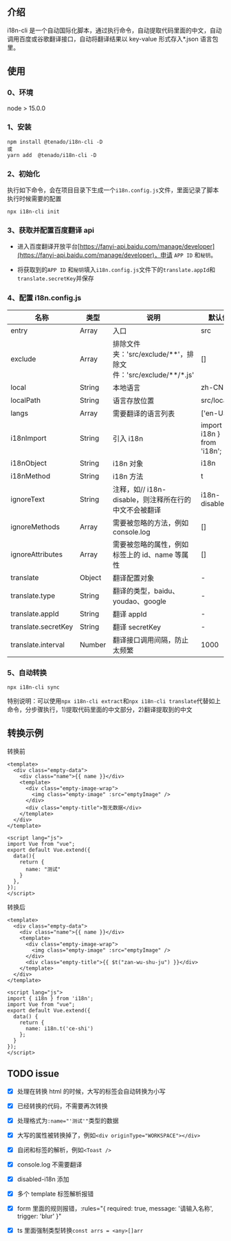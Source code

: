 ## 介绍

i18n-cli 是一个自动国际化脚本，通过执行命令，自动提取代码里面的中文，自动调用百度或谷歌翻译接口，自动将翻译结果以 key-value 形式存入\*.json 语言包里。

## 使用

### 0、环境

node > 15.0.0

### 1、安装

```node
npm install @tenado/i18n-cli -D
或
yarn add  @tenado/i18n-cli -D
```

### 2、初始化

执行如下命令，会在项目目录下生成一个`i18n.config.js`文件，里面记录了脚本执行时候需要的配置

```node
npx i18n-cli init
```

### 3、获取并配置百度翻译 api

- 进入百度翻译开放平台[https://fanyi-api.baidu.com/manage/developer](https://fanyi-api.baidu.com/manage/developer)，申请 `APP ID` 和`秘钥`。

- 将获取到的`APP ID` 和`秘钥`填入`i18n.config.js`文件下的`translate.appId`和`translate.secretKey`并保存

### 4、配置 i18n.config.js

| 名称                | 类型   | 说明                                                               | 默认值                       |
| ------------------- | ------ | ------------------------------------------------------------------ | ---------------------------- |
| entry               | Array  | 入口                                                               | src                          |
| exclude             | Array  | 排除文件夹：'src/exclude/\*\*'，排除文件：'src/exclude/\*\*/\*.js' | []                           |
| local               | String | 本地语言                                                           | zh-CN                        |
| localPath           | String | 语言存放位置                                                       | src/locales                  |
| langs               | Array  | 需要翻译的语言列表                                                 | ['en-US']                    |
| i18nImport          | String | 引入 i18n                                                          | import { i18n } from 'i18n'; |
| i18nObject          | String | i18n 对象                                                          | i18n                         |
| i18nMethod          | String | i18n 方法                                                          | t                            |
| ignoreText          | String | 注释，如// i18n-disable，则注释所在行的中文不会被翻译              | i18n-disable                 |
| ignoreMethods       | Array  | 需要被忽略的方法，例如 console.log                                 | []                           |
| ignoreAttributes    | Array  | 需要被忽略的属性，例如标签上的 id、name 等属性                     | []                           |
| translate           | Object | 翻译配置对象                                                       | -                            |
| translate.type      | String | 翻译的类型，baidu、youdao、google                                  | -                            |
| translate.appId     | String | 翻译 appId                                                         | -                            |
| translate.secretKey | String | 翻译 secretKey                                                     | -                            |
| translate.interval  | Number | 翻译接口调用间隔，防止太频繁                                       | 1000                         |

### 5、自动转换

```node
npx i18n-cli sync
```

特别说明：可以使用`npx i18n-cli extract`和`npx i18n-cli translate`代替如上命令，分步骤执行，1)提取代码里面的中文部分，2)翻译提取到的中文

## 转换示例

转换前

```vue
<template>
  <div class="empty-data">
    <div class="name">{{ name }}</div>
    <template>
      <div class="empty-image-wrap">
        <img class="empty-image" :src="emptyImage" />
      </div>
      <div class="empty-title">暂无数据</div>
    </template>
  </div>
</template>

<script lang="js">
import Vue from "vue";
export default Vue.extend({
  data(){
    return {
      name: "测试"
    }
  },
});
</script>
```

转换后

```vue
<template>
  <div class="empty-data">
    <div class="name">{{ name }}</div>
    <template>
      <div class="empty-image-wrap">
        <img class="empty-image" :src="emptyImage" />
      </div>
      <div class="empty-title">{{ $t("zan-wu-shu-ju") }}</div>
    </template>
  </div>
</template>

<script lang="js">
import { i18n } from 'i18n';
import Vue from "vue";
export default Vue.extend({
  data() {
    return {
      name: i18n.t('ce-shi')
    };
  }
});
</script>
```

## TODO issue

- [x] 处理在转换 html 的时候，大写的标签会自动转换为小写

- [x] 已经转换的代码，不需要再次转换

- [x] 处理格式为`:name="'测试'"`类型的数据

- [x] 大写的属性被转换掉了，例如`<div originType="WORKSPACE"></div>`

- [x] 自闭和标签的解析，例如`<Toast />`

- [x] console.log 不需要翻译

- [x] disabled-i18n 添加

- [x] 多个 template 标签解析报错

- [x] form 里面的规则报错，:rules="{ required: true, message: '请输入名称', trigger: 'blur' }"

- [x] ts 里面强制类型转换`const arrs = <any>[]arr`
